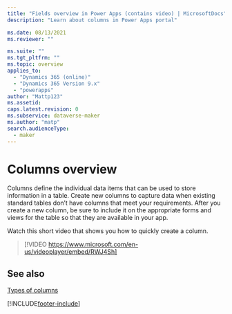 ```yaml
---
title: "Fields overview in Power Apps (contains video) | MicrosoftDocs"
description: "Learn about columns in Power Apps portal"

ms.date: 08/13/2021
ms.reviewer: ""

ms.suite: ""
ms.tgt_pltfrm: ""
ms.topic: overview
applies_to: 
  - "Dynamics 365 (online)"
  - "Dynamics 365 Version 9.x"
  - "powerapps"
author: "Mattp123"
ms.assetid: 
caps.latest.revision: 0
ms.subservice: dataverse-maker
ms.author: "matp"
search.audienceType: 
  - maker
---
```

# Columns overview



Columns define the individual data items that can be used to store information in a table. Create new columns to capture data when existing standard tables don’t have columns that meet your requirements. After you create a new column, be sure to include it on the appropriate forms and views for the table so that they are available in your app.

Watch this short video that shows you how to quickly create a column.
> [!VIDEO https://www.microsoft.com/en-us/videoplayer/embed/RWJ4Sh]

## See also
[Types of columns](types-of-fields.md)


[!INCLUDE[footer-include](../../includes/footer-banner.md)]
